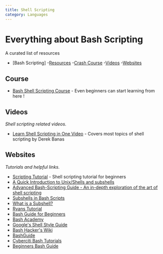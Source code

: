 ```yaml
---
title: Shell Scripting
category: Languages
---
```


# Everything about Bash Scripting
A curated list of resources

- [Bash Scripting]
	-[Resources](#resources)
		-[Crash Course](#Course)
		-[Videos](#videos)
		-[Websites](#websites)

## Course
* [Bash Shell Scripting Course](https://www.udemy.com/bash-shell-scripting-crash-course-for-beginners/?couponCode=BASH-SHELL-Q1) - Even beginners can start learning from here !
## Videos
*Shell scripting related videos.*
* [Learn Shell Scripting in One Video](https://www.youtube.com/watch?v=hwrnmQumtPw&t=877s) - Covers most topics of shell scripting by Derek Banas

## Websites
*Tutorials and helpful links.*

* [Scripting Tutorial](https://www.shellscript.sh/) - Shell scripting tutorial for beginners
* [A Quick Introduction to Unix/Shells and subshells](https://en.wikibooks.org/wiki/A_Quick_Introduction_to_Unix/Shells_and_subshells)
* [Advanced Bash-Scripting Guide - An in-depth exploration of the art of shell scripting](http://tldp.org/LDP/abs/html/)
* [Subshells in Bash Scripts](https://www.lifewire.com/subshells-in-bash-scripts-2200581)
* [What is a Subshell?](https://bash.cyberciti.biz/guide/What_is_a_Subshell%3F)
* [Ryans Tutorial](https://ryanstutorials.net/bash-scripting-tutorial/)
* [Bash Guide for Beginners](http://www.tldp.org/LDP/Bash-Beginners-Guide/html/)
* [Bash Academy](http://www.bash.academy/)
* [Google's Shell Style Guide](https://google.github.io/styleguide/shell.xml)
* [Bash Hacker's Wiki](http://wiki.bash-hackers.org/)
* [BashGuide](http://mywiki.wooledge.org/BashGuide)
* [Cyberciti Bash Tutorials](https://bash.cyberciti.biz/guide/Main_Page)
* [Beginners Bash Guide](http://linuxcourse.rutgers.edu/documents/Bash-Beginners-Guide/)

